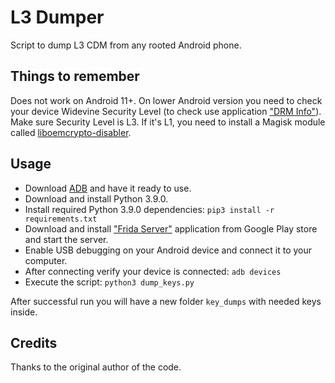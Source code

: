 # L3 Dumper

Script to dump L3 CDM from any rooted Android phone.

## Things to remember

Does not work on Android 11+. On lower Android version you need to check your device Widevine Security Level (to check use application ["DRM Info"](https://play.google.com/store/apps/details?id=com.androidfung.drminfo)). Make sure Security Level is L3. If it's L1, you need to install a Magisk module called [liboemcrypto-disabler](https://github.com/umylive/liboemcrypto-disabler).

## Usage

* Download [ADB](https://developer.android.com/studio/releases/platform-tools) and have it ready to use.
* Download and install Python 3.9.0.
* Install required Python 3.9.0 dependencies:
`pip3 install -r requirements.txt`
* Download and install ["Frida Server"](https://play.google.com/store/apps/details?id=me.shingle.fridaserver) application from Google Play store and start the server.
* Enable USB debugging on your Android device and connect it to your computer.
* After connecting verify your device is connected:
`adb devices`
* Execute the script:
`python3 dump_keys.py`

After successful run you will have a new folder `key_dumps` with needed keys inside.

## Credits

Thanks to the original author of the code.
